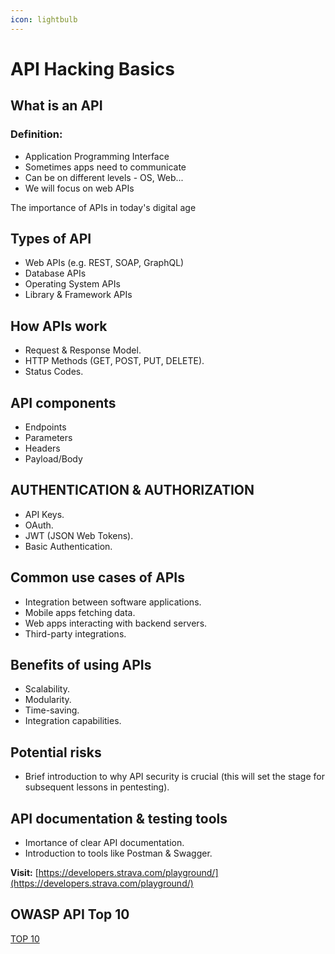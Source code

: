 ```yaml
---
icon: lightbulb
---
```


# API Hacking Basics

## What is an API

### Definition:

* Application Programming Interface
* Sometimes apps need to communicate
* Can be on different levels - OS, Web...
* We will focus on web APIs

The importance of APIs in today's digital age



## Types of API

* Web APIs (e.g. REST, SOAP, GraphQL)
* Database APIs
* Operating System APIs
* Library & Framework APIs



## How APIs work

* Request & Response Model.
* HTTP Methods (GET, POST, PUT, DELETE).
* Status Codes.



## API components

* Endpoints
* Parameters
* Headers
* Payload/Body



## AUTHENTICATION & AUTHORIZATION

* API Keys.
* OAuth.
* JWT (JSON Web Tokens).
* Basic Authentication.



## Common use cases of APIs

* Integration between software applications.
* Mobile apps fetching data.
* Web apps interacting with backend servers.
* Third-party integrations.



## Benefits of using APIs

* Scalability.
* Modularity.
* Time-saving.
* Integration capabilities.



## Potential risks

* Brief introduction to why API security is crucial (this will set the stage for subsequent lessons in pentesting).



## API documentation & testing tools

* Imortance of clear API documentation.
* Introduction to tools like Postman & Swagger.

**Visit:** [https://developers.strava.com/playground/](https://developers.strava.com/playground/)



## OWASP API Top 10

[TOP 10](https://owasp.org/API-Security/editions/2023/en/0x11-t10/)
